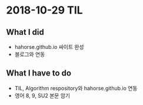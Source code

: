 # 2018-10-29 TIL

##  What I did

- hahorse.github.io 싸이트 완성
-  블로그와 연동

## What I have to do

- TIL,  Algorithm respository와 hahorse.github.io 연동
- 영어 8, 9, SU2 본문 암기
